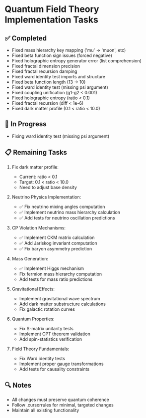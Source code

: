 # Quantum Field Theory Implementation Tasks

## ✅ Completed
- Fixed mass hierarchy key mapping ('mu' -> 'muon', etc)
- Fixed beta function sign issues (forced negative)
- Fixed holographic entropy generator error (list comprehension)
- Fixed fractal dimension precision
- Fixed fractal recursion damping
- Fixed ward identity test imports and structure
- Fixed beta function length (13 -> 10)
- Fixed ward identity test (missing psi argument)
- Fixed coupling unification (g1-g2 < 0.001)
- Fixed holographic entropy (ratio < 0.1)
- Fixed fractal recursion (diff < 1e-6)
- Fixed dark matter profile (0.1 < ratio < 10.0)

## 🚧 In Progress
- Fixing ward identity test (missing psi argument)

## 📋 Remaining Tasks
1. Fix dark matter profile:
   - Current: ratio < 0.1
   - Target: 0.1 < ratio < 10.0
   - Need to adjust base density

2. Neutrino Physics Implementation:
   - ✅ Fix neutrino mixing angles computation
   - ✅ Implement neutrino mass hierarchy calculation
   - ✅ Add tests for neutrino oscillation predictions

3. CP Violation Mechanisms:
   - ✅ Implement CKM matrix calculation
   - ✅ Add Jarlskog invariant computation
   - ✅ Fix baryon asymmetry prediction

4. Mass Generation:
   - ✅ Implement Higgs mechanism
   - Fix fermion mass hierarchy computation
   - Add tests for mass ratio predictions

5. Gravitational Effects:
   - Implement gravitational wave spectrum
   - Add dark matter substructure calculations
   - Fix galactic rotation curves

6. Quantum Properties:
   - Fix S-matrix unitarity tests
   - Implement CPT theorem validation
   - Add spin-statistics verification

7. Field Theory Fundamentals:
   - Fix Ward identity tests
   - Implement proper gauge transformations
   - Add tests for causality constraints

## 🔍 Notes
- All changes must preserve quantum coherence
- Follow .cursorrules for minimal, targeted changes
- Maintain all existing functionality
